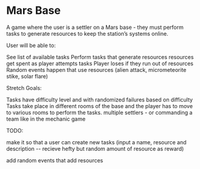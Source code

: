 # Mars Base

A game where the user is a settler on a Mars base - they must perform tasks to generate resources to keep the station’s systems online.

User will be able to:

See list of available tasks
Perform tasks that generate resources 
resources get spent as player attempts tasks
Player loses if they run out of resources
Random events happen that use resources 
(alien attack, micrometeorite stike, solar flare)



Stretch Goals:

Tasks have difficulty level and with randomized failures based on difficulty 
Tasks take place in different rooms of the base and the player has to move to various rooms to perform the tasks. 
multiple settlers - or commanding a team like in the mechanic game



TODO:

make it so that a user can create new tasks (input a name, resource and description -- recieve hefty but random amount of resource as reward)

add random events that add resources